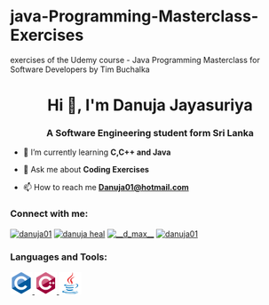 # java-Programming-Masterclass-Exercises
exercises of the Udemy course - Java Programming Masterclass for Software Developers by Tim Buchalka

<h1 align="center">Hi 👋, I'm Danuja Jayasuriya</h1>
<h3 align="center">A Software Engineering student form Sri Lanka</h3>

- 🌱 I’m currently learning **C,C++ and Java**

- 💬 Ask me about **Coding Exercises**

- 📫 How to reach me **Danuja01@hotmail.com**

<h3 align="left">Connect with me:</h3>
<p align="left">
<a href="https://stackoverflow.com/users/danuja01" target="blank"><img align="center" src="https://raw.githubusercontent.com/rahuldkjain/github-profile-readme-generator/neutral-icons/src/images/icons/Social/stack-overflow.svg" alt="danuja01" height="30" width="40" /></a>
<a href="https://fb.com/danuja heal" target="blank"><img align="center" src="https://raw.githubusercontent.com/rahuldkjain/github-profile-readme-generator/neutral-icons/src/images/icons/Social/facebook.svg" alt="danuja heal" height="30" width="40" /></a>
<a href="https://instagram.com/__d_max__" target="blank"><img align="center" src="https://raw.githubusercontent.com/rahuldkjain/github-profile-readme-generator/neutral-icons/src/images/icons/Social/instagram.svg" alt="__d_max__" height="30" width="40" /></a>
<a href="https://www.hackerrank.com/danuja01" target="blank"><img align="center" src="https://raw.githubusercontent.com/rahuldkjain/github-profile-readme-generator/neutral-icons/src/images/icons/Social/hackerrank.svg" alt="danuja01" height="30" width="40" /></a>
</p>

<h3 align="left">Languages and Tools:</h3>
<p align="left"> <a href="https://www.cprogramming.com/" target="_blank"> <img src="https://raw.githubusercontent.com/devicons/devicon/master/icons/c/c-original.svg" alt="c" width="40" height="40"/> </a> <a href="https://www.w3schools.com/cpp/" target="_blank"> <img src="https://raw.githubusercontent.com/devicons/devicon/master/icons/cplusplus/cplusplus-original.svg" alt="cplusplus" width="40" height="40"/> </a> <a href="https://www.java.com" target="_blank"> <img src="https://raw.githubusercontent.com/devicons/devicon/master/icons/java/java-original.svg" alt="java" width="40" height="40"/> </a> </p>

